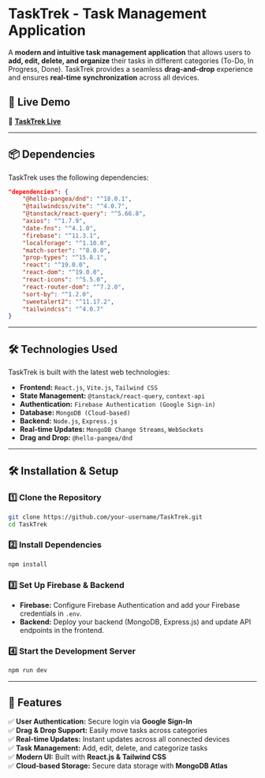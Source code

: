 # **TaskTrek - Task Management Application**  

A **modern and intuitive task management application** that allows users to **add, edit, delete, and organize** their tasks in different categories (To-Do, In Progress, Done). TaskTrek provides a seamless **drag-and-drop** experience and ensures **real-time synchronization** across all devices.  

## 🚀 **Live Demo**  
🔗 **[TaskTrek Live](https://tasktrek-todo-app.web.app/)**  

---

## 📦 **Dependencies**  

TaskTrek uses the following dependencies:  

```json
"dependencies": {
    "@hello-pangea/dnd": "^18.0.1",
    "@tailwindcss/vite": "^4.0.7",
    "@tanstack/react-query": "^5.66.8",
    "axios": "^1.7.9",
    "date-fns": "^4.1.0",
    "firebase": "^11.3.1",
    "localforage": "^1.10.0",
    "match-sorter": "^8.0.0",
    "prop-types": "^15.8.1",
    "react": "^19.0.0",
    "react-dom": "^19.0.0",
    "react-icons": "^5.5.0",
    "react-router-dom": "^7.2.0",
    "sort-by": "^1.2.0",
    "sweetalert2": "^11.17.2",
    "tailwindcss": "^4.0.7"
}
```

---

## 🛠 **Technologies Used**  

TaskTrek is built with the latest web technologies:  

- **Frontend:** `React.js`, `Vite.js`, `Tailwind CSS`  
- **State Management:** `@tanstack/react-query`, `context-api`
- **Authentication:** `Firebase Authentication (Google Sign-in)`  
- **Database:** `MongoDB (Cloud-based)`  
- **Backend:** `Node.js`, `Express.js`  
- **Real-time Updates:** `MongoDB Change Streams`, `WebSockets`  
- **Drag and Drop:** `@hello-pangea/dnd`  

---

## 🛠 **Installation & Setup**  

### **1️⃣ Clone the Repository**  

```sh
git clone https://github.com/your-username/TaskTrek.git
cd TaskTrek
```

### **2️⃣ Install Dependencies**  

```sh
npm install
```

### **3️⃣ Set Up Firebase & Backend**  

- **Firebase:** Configure Firebase Authentication and add your Firebase credentials in `.env`.  
- **Backend:** Deploy your backend (MongoDB, Express.js) and update API endpoints in the frontend.  

### **4️⃣ Start the Development Server**  

```sh
npm run dev
```

---

## 🚀 **Features**  

✅ **User Authentication:** Secure login via **Google Sign-In**  
✅ **Drag & Drop Support:** Easily move tasks across categories  
✅ **Real-time Updates:** Instant updates across all connected devices  
✅ **Task Management:** Add, edit, delete, and categorize tasks  
✅ **Modern UI:** Built with **React.js & Tailwind CSS**  
✅ **Cloud-based Storage:** Secure data storage with **MongoDB Atlas**  

